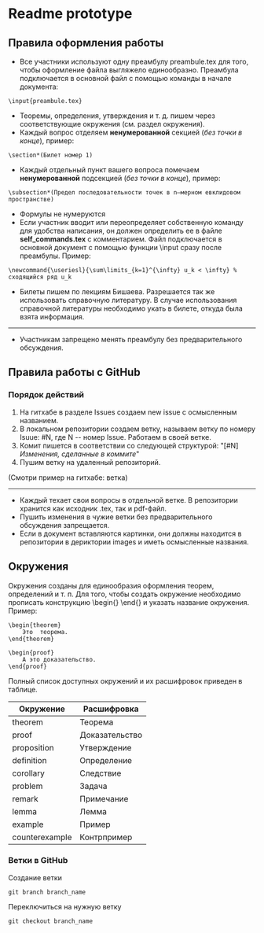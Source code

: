 # Readme prototype

## Правила оформления работы

- Все участники используют одну преамбулу preambule.tex для того, чтобы оформление файла выгляжело единообразно. 
Преамбула подключается в основной файл с помощью команды в начале документа:
```
\input{preambule.tex}
```
- Теоремы, определения, утверждения и т. д. пишем через соответствующие окружения (см. раздел окружения).
- Каждый вопрос отделяем __ненумерованной__ секцией (_без точки в конце_), пример: 
```
\section*(Билет номер 1)
```
- Каждый отдельный пункт вашего вопроса помечаем __ненумерованной__ подсекцией (_без точки в конце_), пример: 
```
\subsection*(Предел последовательности точек в n–мерном евклидовом пространстве)
```
- Формулы не нумеруются
- Если участник вводит или переопределяет собственную команду для удобства написания, он должен определить ее в файле __self_commands.tex__ с комментарием. Файл подключается в основной документ с помощью функции \input сразу после преамбулы. Пример:
```
\newcommand{\useriesl}{\sum\limits_{k=1}^{\infty} u_k < \infty} % сходящийся ряд u_k
```
- Билеты пишем по лекциям Бишаева. Разрешается так же использовать справочную литературу.
В случае использования справочной литературы необходимо укать в билете, откуда была взята информация.
___
- Участникам запрещено менять преамбулу без предварительного обсуждения.

## Правила работы с GitHub

### Порядок действий

1) На гитхабе в разделе Issues создаем new issue с осмысленным названием.
2) В локальном репозитории создаем ветку, называем ветку по номеру Isuue: #N, где N -- номер Issue. Работаем в своей ветке.
3) Комит пишется в соответствии со следующей структурой: "[#N] *Изменения, сделанные в коммите*"
4) Пушим ветку на удаленный репозиторий.

(Смотри пример на гитхабе: ветка)
___

- Каждый техает свои вопросы в отдельной ветке. В репозитории хранится как исходник .tex, так и pdf-файл.
- Пушить изменения в чужие ветки без предварительного обсуждения запрещается.
- Если в документ вставляются картинки, они должны находится в репозитории в дериктории images и иметь осмысленные названия.

## Окружения

Окружения созданы для единообразия оформления теорем, определений и т. п. Для того, чтобы создать окружение необходимо прописать конструкцию \begin{} \end{} и указать название окружения. Пример:
```
\begin{theorem}
    Это  теорема.
\end{theorem}
    
\begin{proof}
    А это доказательство.
\end{proof}
```
Полный список доступных окружений и их расшифровок приведен в таблице.

|Окружение     |Расшифровка   |
|----------    |--------------|
|theorem       |Теорема       |
|proof         |Доказательство|
|proposition   |Утверждение   |
|definition    |Определение   |
|corollary     |Следствие     |
|problem       |Задача        |
|remark        |Примечание    |
|lemma         |Лемма         |
|example       |Пример        |
|counterexample|Контрпример   |

### Ветки в GitHub
Создание ветки
```
git branch branch_name
```
Переключиться на нужную ветку
```
git checkout branch_name
```